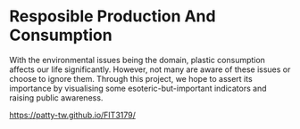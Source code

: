 # Resposible Production And Consumption 
With the environmental issues being the domain, plastic consumption affects our life significantly. However, not many are aware of these issues or choose to ignore them. Through this project, we hope to assert its importance by visualising some esoteric-but-important indicators and raising public awareness.

https://patty-tw.github.io/FIT3179/ 
